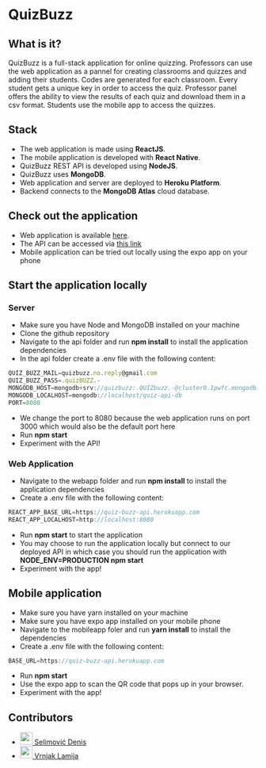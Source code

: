 # QuizBuzz

## What is it?
QuizBuzz is a full-stack application for online quizzing. Professors can use the web application as a pannel for creating classrooms and quizzes and adding 
their students. Codes are generated for each classroom. Every student gets a unique key in order to access the quiz. Professor panel offers the ability to 
view the results of each quiz and download them in a csv format. Students use the mobile app to access the quizzes. 

## Stack
* The web application is made using __ReactJS__. 
* The mobile application is developed with __React Native__. 
* QuizBuzz REST API is developed using __NodeJS__. 
* QuizBuzz uses __MongoDB__.
* Web application and server are deployed to __Heroku Platform__.
* Backend connects to the __MongoDB Atlas__ cloud database.

## Check out the application
* Web application is available [here](#).
* The API can be accessed via [this link](https://quiz-buzz-api.herokuapp.com)
* Mobile application can be tried out locally using the expo app on your phone

## Start the application locally

### Server
* Make sure you have Node and MongoDB installed on your machine
* Clone the github repository
* Navigate to the api folder and run __npm install__ to install the application dependencies
* In the api folder create a .env file with the following content: 

```javascript
QUIZ_BUZZ_MAIL=quizbuzz.no.reply@gmail.com
QUIZ_BUZZ_PASS=.quizBUZZ.-
MONGODB_HOST=mongodb+srv://quizbuzz:.QUIZbuzz.-@cluster0.1pwfc.mongodb.net/quiz-api-db?retryWrites=true&w=majority
MONGODB_LOCALHOST=mongodb://localhost/quiz-api-db
PORT=8080
```
* We change the port to 8080 because the web application runs on port 3000 which would also be the default port here
* Run __npm start__
* Experiment with the API!

### Web Application
* Navigate to the webapp folder and run __npm install__ to install the application dependencies
* Create a .env file with the following content:

```javascript
REACT_APP_BASE_URL=https://quiz-buzz-api.herokuapp.com
REACT_APP_LOCALHOST=http://localhost:8080
```
* Run __npm start__ to start the application
* You may choose to run the application locally but connect to our deployed API in which case you should run the application with 
__NODE_ENV=PRODUCTION npm start__
* Experiment with the app!

## Mobile application
* Make sure you have yarn installed on your machine 
* Make sure you have expo app installed on your mobile phone
* Navigate to the mobileapp foler and run __yarn install__ to install the dependencies
* Create a .env file with the following content:

```javascript
BASE_URL=https://quiz-buzz-api.herokuapp.com
```
* Run __npm start__ 
* Use the expo app to scan the QR code that pops up in your browser. 
* Experiment with the app!

## Contributors

* <a href="https://github.com/dselimovic1" target="_blank"><img width="25px" height="25px" src="https://github.com/dselimovic1.png"> Selimović Denis</a>
* <a href="https://github.com/lvrnjak1" target="_blank"><img width="25px" height="25px" src="https://github.com/lvrnjak1.png"> Vrnjak Lamija</a>
